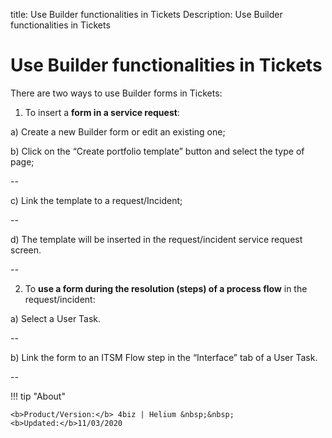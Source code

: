 title: Use Builder functionalities in Tickets
Description: Use Builder functionalities in Tickets

# Use Builder functionalities in Tickets

There are two ways to use Builder forms in Tickets:

1.	To insert a **form in a service request**:

   a)  Create a new Builder form or edit an existing one;

   b) Click on the “Create portfolio template” button and select the type of page;
    
   --

   c)  Link the template to a request/Incident;

   --
     
   d)  The template will be inserted in the request/incident service request screen.
    
   --
    

2.  To **use a form during the resolution (steps) of a process flow** in the request/incident:

   a)  Select a User Task.
    
   --
    
   b)  Link the form to an ITSM Flow step in the “Interface” tab of a User Task.
    
   --
    

!!! tip "About"

    <b>Product/Version:</b> 4biz | Helium &nbsp;&nbsp;
    <b>Updated:</b>11/03/2020

